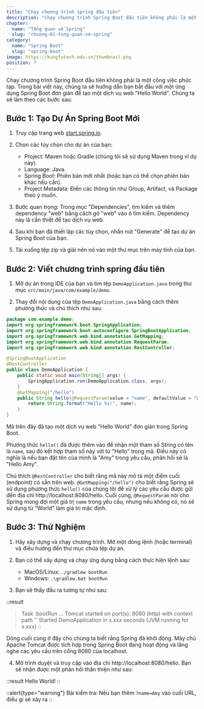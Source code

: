 ```yaml
---
title: "Chạy chương trình spring đầu tiên"
description: "Chạy chương trình Spring Boot đầu tiên không phải là một công việc phức tạp. Trong bài viết này, chúng ta sẽ hướng dẫn bạn bắt đầu với một ứng dụng Spring Boot đơn giản để tạo một dịch vụ web "Hello World". Chúng ta sẽ làm theo các bước sau"
chapter:
  name: "Tổng quan về Spring"
  slug: "chuong-01-tong-quan-ve-spring"
category:
  name: "Spring Boot"
  slug: "spring-boot"
image: https://kungfutech.edu.vn/thumbnail.png
position: 7
---
```


Chạy chương trình Spring Boot đầu tiên không phải là một công việc phức tạp. Trong bài viết này, chúng ta sẽ hướng dẫn bạn bắt đầu với một ứng dụng Spring Boot đơn giản để tạo một dịch vụ web "Hello World". Chúng ta sẽ làm theo các bước sau:

## Bước 1: Tạo Dự Án Spring Boot Mới

1. Truy cập trang web [start.spring.io](https://start.spring.io/).

2. Chọn các tùy chọn cho dự án của bạn:

   - Project: Maven hoặc Gradle (chúng tôi sẽ sử dụng Maven trong ví dụ này).
   - Language: Java.
   - Spring Boot: Phiên bản mới nhất (hoặc bạn có thể chọn phiên bản khác nếu cần).
   - Project Metadata: Điền các thông tin như Group, Artifact, và Package theo ý muốn.

3. Bước quan trọng: Trong mục "Dependencies", tìm kiếm và thêm dependency "web" bằng cách gõ "web" vào ô tìm kiếm. Dependency này là cần thiết để tạo dịch vụ web.

4. Sau khi bạn đã thiết lập các tùy chọn, nhấn nút "Generate" để tạo dự án Spring Boot của bạn.

5. Tải xuống tệp zip và giải nén nó vào một thư mục trên máy tính của bạn.

## Bước 2: Viết chương trình spring đầu tiên

1. Mở dự án trong IDE của bạn và tìm tệp `DemoApplication.java` trong thư mục `src/main/java/com/example/demo`.

2. Thay đổi nội dung của tệp `DemoApplication.java` bằng cách thêm phương thức và chú thích như sau:

```java
package com.example.demo;
import org.springframework.boot.SpringApplication;
import org.springframework.boot.autoconfigure.SpringBootApplication;
import org.springframework.web.bind.annotation.GetMapping;
import org.springframework.web.bind.annotation.RequestParam;
import org.springframework.web.bind.annotation.RestController;

@SpringBootApplication
@RestController
public class DemoApplication {
    public static void main(String[] args) {
        SpringApplication.run(DemoApplication.class, args);
    }
    @GetMapping("/hello")
    public String hello(@RequestParam(value = "name", defaultValue = "World") String name) {
        return String.format("Hello %s!", name);
    }
}
```

Mã trên đây đã tạo một dịch vụ web "Hello World" đơn giản trong Spring Boot.

Phương thức `hello()` đã được thêm vào để nhận một tham số String có tên là `name`, sau đó kết hợp tham số này với từ "Hello" trong mã. Điều này có nghĩa là nếu bạn đặt tên của mình là "Amy" trong yêu cầu, phản hồi sẽ là "Hello Amy".

Chú thích `@RestController` cho biết rằng mã này mô tả một điểm cuối (endpoint) có sẵn trên web. `@GetMapping("/hello")` cho biết rằng Spring sẽ sử dụng phương thức `hello()` của chúng tôi để xử lý các yêu cầu được gửi đến địa chỉ http://localhost:8080/hello. Cuối cùng, `@RequestParam` nói cho Spring mong đợi một giá trị `name` trong yêu cầu, nhưng nếu không có, nó sẽ sử dụng từ "World" làm giá trị mặc định.

## Bước 3: Thử Nghiệm

1. Hãy xây dựng và chạy chương trình. Mở một dòng lệnh (hoặc terminal) và điều hướng đến thư mục chứa tệp dự án.

2. Bạn có thể xây dựng và chạy ứng dụng bằng cách thực hiện lệnh sau:

   - MacOS/Linux: `./gradlew bootRun`
   - Windows: `.\gradlew.bat bootRun`

3. Bạn sẽ thấy đầu ra tương tự như sau:

::result

> Task :bootRun
> ...
> Tomcat started on port(s): 8080 (http) with context path ''
> Started DemoApplication in x.xxx seconds (JVM running for x.xxx)
> ::

Dòng cuối cùng ở đây cho chúng ta biết rằng Spring đã khởi động. Máy chủ Apache Tomcat được tích hợp trong Spring Boot đang hoạt động và lắng nghe các yêu cầu trên cổng 8080 của localhost.

4. Mở trình duyệt và truy cập vào địa chỉ http://localhost:8080/hello. Bạn sẽ nhận được một phản hồi thân thiện như sau:

::result
Hello World!
::

::alert{type="warning"}
Bài kiểm tra: Nếu bạn thêm `?name=Amy` vào cuối URL, điều gì sẽ xảy ra
::
